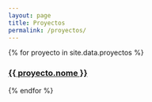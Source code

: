 ```yaml
---
layout: page
title: Proyectos
permalink: /proyectos/
---
```


<div class="">
    {% for proyecto in site.data.proyectos %}
        <div class="">
            <a href="{{ site.baseurl }}/{{proyecto.enlace}}">
                <h3>{{ proyecto.nome }}</h3>
            </a>
        </div>
    {% endfor %}
</div>
